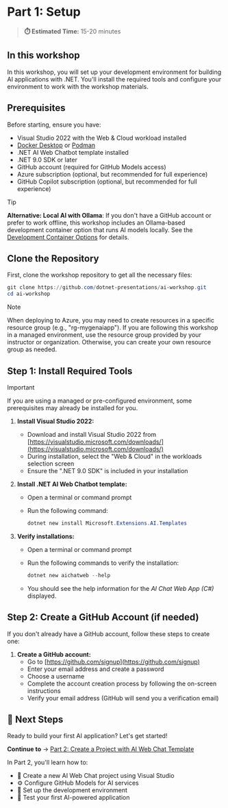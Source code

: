 # Part 1: Setup

> **⏱️ Estimated Time:** 15-20 minutes

## In this workshop

In this workshop, you will set up your development environment for building AI applications with .NET. You'll install the required tools and configure your environment to work with the workshop materials.

## Prerequisites

Before starting, ensure you have:

- Visual Studio 2022 with the Web & Cloud workload installed
- [Docker Desktop](https://www.docker.com/products/docker-desktop) or [Podman](https://podman.io/)
- .NET AI Web Chatbot template installed
- .NET 9.0 SDK or later
- GitHub account (required for GitHub Models access)
- Azure subscription (optional, but recommended for full experience)
- GitHub Copilot subscription (optional, but recommended for full experience)

> [!TIP]
> **Alternative: Local AI with Ollama**: If you don't have a GitHub account or prefer to work offline, this workshop includes an Ollama-based development container option that runs AI models locally. See the [Development Container Options](./../.github/.devcontainer/README.md) for details.

## Clone the Repository

First, clone the workshop repository to get all the necessary files:

```powershell
git clone https://github.com/dotnet-presentations/ai-workshop.git
cd ai-workshop
```

> [!NOTE]
> When deploying to Azure, you may need to create resources in a specific resource group (e.g., "rg-mygenaiapp"). If you are following this workshop in a managed environment, use the resource group provided by your instructor or organization. Otherwise, you can create your own resource group as needed.

## Step 1: Install Required Tools

> [!IMPORTANT]
> If you are using a managed or pre-configured environment, some prerequisites may already be installed for you.

1. **Install Visual Studio 2022:**
   - Download and install Visual Studio 2022 from [https://visualstudio.microsoft.com/downloads/](https://visualstudio.microsoft.com/downloads/)
   - During installation, select the "Web & Cloud" in the workloads selection screen
   - Ensure the ".NET 9.0 SDK" is included in your installation

1. **Install .NET AI Web Chatbot template:**
   - Open a terminal or command prompt
   - Run the following command:

     ```powershell
     dotnet new install Microsoft.Extensions.AI.Templates
     ```

1. **Verify installations:**
   - Open a terminal or command prompt
   - Run the following commands to verify the installation:

     ```powershell
     dotnet new aichatweb --help
     ```

   - You should see the help information for the *AI Chat Web App (C#)* displayed.

## Step 2: Create a GitHub Account (if needed)

If you don't already have a GitHub account, follow these steps to create one:

1. **Create a GitHub account:**
   - Go to [https://github.com/signup](https://github.com/signup)
   - Enter your email address and create a password
   - Choose a username
   - Complete the account creation process by following the on-screen instructions
   - Verify your email address (GitHub will send you a verification email)

## 🎯 Next Steps

Ready to build your first AI application? Let's get started!

**Continue to** → [Part 2: Create a Project with AI Web Chat Template](../Part%202%20-%20Project%20Creation/README.md)

In Part 2, you'll learn how to:

- 🚀 Create a new AI Web Chat project using Visual Studio
- ⚙️ Configure GitHub Models for AI services
- 🔧 Set up the development environment
- 🧪 Test your first AI-powered application
